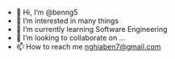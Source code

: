 - 👋 Hi, I’m @benng5
- 👀 I’m interested in many things
- 🌱 I’m currently learning Software Engineering
- 💞️ I’m looking to collaborate on ...
- 📫 How to reach me nghiaben7@gmail.com

<!---
benng5/benng5 is a ✨ special ✨ repository because its `README.md` (this file) appears on your GitHub profile.
You can click the Preview link to take a look at your changes.
--->

